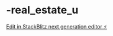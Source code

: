 # -real_estate_u

[Edit in StackBlitz next generation editor ⚡️](https://stackblitz.com/~/github.com/pauls-z/-real_estate_u)